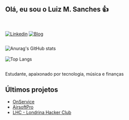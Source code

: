 ## Olá, eu sou o Luiz M. Sanches 👍 
<!--</br>

- ...

##-->
</br>

[![Linkedin](https://img.shields.io/badge/LinkedIn-0077B5?style=for-the-badge&logo=linkedin&logoColor=white)](https://www.linkedin.com/in/luizuel/)
[![Blog](https://img.shields.io/website?label=luizuel.com.br&style=for-the-badge&url=https://luizuel.com.br/)](https://luizuel.com.br)
##

![Anurag's GitHub stats](https://github-readme-stats.vercel.app/api?username=luizuel&show_icons=true&theme=radical)</br></br>
![Top Langs](https://github-readme-stats.vercel.app/api/top-langs/?username=luizuel&hide_progress=true)

##
Estudante, apaixonado por tecnologia, música e finanças

## Últimos projetos
- [OnService](https://www.onservice.com.br)
- [AirsoftPro](https://www.airsoftpro.com.br)
- [LHC - Londrina Hacker Club](https://londrinahackerclub.com.br)
<!--### ✅ Tecnologias que eu uso no meu dia

<div style="display:inline_block" width="300">
    <img align="center" alt="HTML5" src="https://img.shields.io/badge/HTML-239120?style=for-the-badge&logo=html5&logoColor=white"/>
    <img align="center" alt="CSS" src="https://img.shields.io/badge/HTML5-E34F26?style=for-the-badge&logo=html5&logoColor=white"/>
    <img align="center" alt="CSS" src="https://img.shields.io/badge/CSS-239120?&style=for-the-badge&logo=css3&logoColor=white"/>
    <img align="center" alt="HTML5" src="https://img.shields.io/badge/CSS3-1572B6?style=for-the-badge&logo=css3&logoColor=white"/>
    <img align="center" alt="HTML5" src="https://img.shields.io/badge/Python-3776AB?style=for-the-badge&logo=python&logoColor=white"/>    
    <img align="center" alt="HTML5" src="https://img.shields.io/badge/JavaScript-F7DF1E?style=for-the-badge&logo=javascript&logoColor=black"/>
    <img align="center" alt="HTML5" src="https://img.shields.io/badge/Java-ED8B00?style=for-the-badge&logo=openjdk&logoColor=white"/>
    <img align="center" alt="HTML5" src="https://img.shields.io/badge/MySQL-00000F?style=for-the-badge&logo=mysql&logoColor=white"/>
</div>
-->
